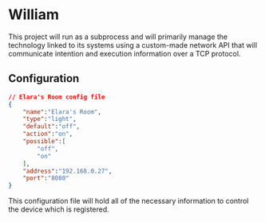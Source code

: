 # William
This project will run as a subprocess and will primarily manage the technology linked to its systems
using a custom-made network API that will communicate intention and execution information over a TCP
protocol.

## Configuration
```json
// Elara's Room config file
{
    "name":"Elara's Room",
    "type":"light",
    "default":"off",
    "action":"on",
    "possible":[
        "off",
        "on"
    ],
    "address":"192.168.0.27",
    "port":"8080"
}
```
This configuration file will hold all of the necessary information to control the device which is registered.